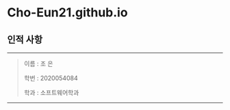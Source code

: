 Cho-Eun21.github.io
======

## 인적 사항 

******

>이름 : 조 은
>
>학번 : 2020054084
>
>학과 : 소프트웨어학과 

******

